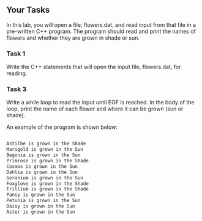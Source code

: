 ## Your Tasks
In this lab, you will open a file, flowers.dat, and read input from that file in a pre-written C++ program. The program should read and print the names of flowers and whether they are grown in shade or sun.

### Task 1
Write the C++ statements that will open the input file, flowers.dat, for reading.

### Task 3
Write a while loop to read the input until EOF is reached. In the body of the loop, print the name of each flower and where it can be grown (sun or shade).

An example of the program is shown below:

```cpp

Astilbe is grown in the Shade
Marigold is grown in the Sun
Begonia is grown in the Sun
Primrose is grown in the Shade
Cosmos is grown in the Sun
Dahlia is grown in the Sun
Geranium is grown in the Sun
Foxglove is grown in the Shade
Trillium is grown in the Shade
Pansy is grown in the Sun
Petunia is grown in the Sun
Daisy is grown in the Sun
Aster is grown in the Sun
```
